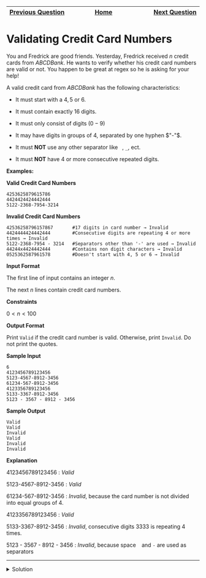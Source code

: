 | <img width=1000>[Previous Question](https://github.com/Kevin-Lago/python-hackerrank-solutions/tree/main/src/python/regex_and_parsing/validating_uid)</img> | <img width=1000>[Home](https://github.com/Kevin-Lago/python-hackerrank-solutions)</img> | <img width=1000>[Next Question](https://github.com/Kevin-Lago/python-hackerrank-solutions/tree/main/src/python/regex_and_parsing/validating_postal_codes)</img> |
|:---|:---:|---:|

# Validating Credit Card Numbers

You and Fredrick are good friends. Yesterday, Fredrick received $n$ credit cards from $ABCD Bank$. He wants to verify whether his credit card numbers are valid or not. You happen to be great at regex so he is asking for your help!

A valid credit card from $ABCD Bank$ has the following characteristics:

- It must start with a $4, 5$ or $6$.

- It must contain exactly $16$ digits.

- It must only consist of digits ($0-9$)

- It may have digits in groups of $4$, separated by one hyphen $"-"$.

- It must __NOT__ use any other separator like ``` ```, ```_```, ect.

- It must __NOT__ have $4$ or more consecutive repeated digits.

__Examples:__

__Valid Credit Card Numbers__

```
4253625879615786
4424424424442444
5122-2368-7954-3214
```

__Invalid Credit Card Numbers__

```
42536258796157867       #17 digits in card number → Invalid 
4424444424442444        #Consecutive digits are repeating 4 or more times → Invalid
5122-2368-7954 - 3214   #Separators other than '-' are used → Invalid
44244x4424442444        #Contains non digit characters → Invalid
0525362587961578        #Doesn't start with 4, 5 or 6 → Invalid
```

__Input Format__

The first line of input contains an integer $n$.

The next $n$ lines contain credit card numbers.

__Constraints__

$0 < n < 100$

__Output Format__

Print ```Valid``` if the credit card number is valid. Otherwise, print ```Invalid```. Do not print the quotes.

__Sample Input__

```
6
4123456789123456
5123-4567-8912-3456
61234-567-8912-3456
4123356789123456
5133-3367-8912-3456
5123 - 3567 - 8912 - 3456
```

__Sample Output__

```
Valid
Valid
Invalid
Valid
Invalid
Invalid
```

__Explanation__

4123456789123456 : $Valid$

5123-4567-8912-3456 : $Valid$

61234-567-8912-3456 : $Invalid$, because the card number is not divided into equal groups of $4$.

4123356789123456 : $Valid$

5133-3367-8912-3456 : $Invalid$, consecutive digits $3333$ is repeating $4$ times.

5123 - 3567 - 8912 - 3456 : $Invalid$, because space ``` ``` and ```-``` are used as separators

---

<details><summary>Solution</summary>
    
```python

```
</details>
